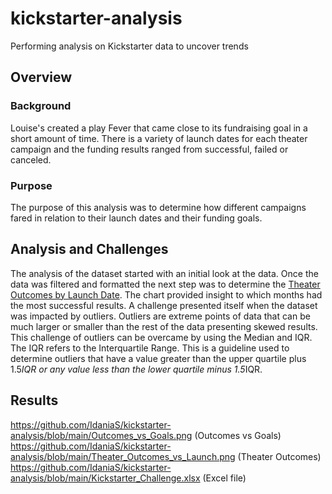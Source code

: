 # **kickstarter-analysis**
Performing analysis on Kickstarter data to uncover trends
## Overview
### Background
Louise's created a play Fever that came close to its fundraising goal in a short amount of time. There is a variety of launch dates for each theater campaign and the funding results ranged from successful, failed or canceled.
### Purpose
The purpose of this analysis was to determine how different campaigns fared in relation to their launch dates and their funding goals.
## Analysis and Challenges
The analysis of the dataset started with an initial look at the data. Once the data was filtered and formatted the next step was to determine the [Theater Outcomes by Launch Date](https://github.com/IdaniaS/kickstarter-analysis/blob/main/Theater_Outcomes_vs_Launch.png). The chart provided insight to which months had the most successful results.
A challenge presented itself when the dataset was impacted by outliers. Outliers are extreme points of data that can be much larger or smaller than the rest of the data presenting skewed results. This challenge of outliers can be overcame by using the Median and IQR. The IQR refers to the Interquartile Range. This is a guideline used to determine outliers that have a value greater than the upper quartile plus 1.5*IQR or any value less than the lower quartile minus 1.5*IQR.

## Results

https://github.com/IdaniaS/kickstarter-analysis/blob/main/Outcomes_vs_Goals.png (Outcomes vs Goals)
https://github.com/IdaniaS/kickstarter-analysis/blob/main/Theater_Outcomes_vs_Launch.png  (Theater Outcomes)
https://github.com/IdaniaS/kickstarter-analysis/blob/main/Kickstarter_Challenge.xlsx (Excel file)
